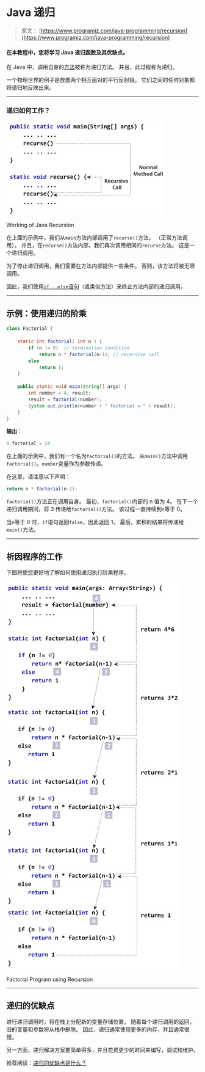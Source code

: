 # Java 递归

> 原文： [https://www.programiz.com/java-programming/recursion](https://www.programiz.com/java-programming/recursion)

#### 在本教程中，您将学习 Java 递归函数及其优缺点。

在 Java 中，调用自身的[方法](/java-programming/methods "Java Methods")被称为递归方法。 并且，此过程称为递归。

一个物理世界的例子是放置两个相互面对的平行反射镜。 它们之间的任何对象都将递归地反映出来。

* * *

### 递归如何工作？

![A function is calling itself](img/98c8b3e1c9ca805d7cabab0f8bea1bf4.png "Working of Java Recursion")

Working of Java Recursion



在上面的示例中，我们从`main`方法内部调用了`recurse()`方法。 （正常方法调用）。 并且，在`recurse()`方法内部，我们再次调用相同的`recurse`方法。 这是一个递归调用。

为了停止递归调用，我们需要在方法内部提供一些条件。 否则，该方法将被无限调用。

因此，我们使用[`if...else`语句](/java-programming/if-else-statement "Java if...else")（或类似方法）来终止方法内部的递归调用。

* * *

## 示例：使用递归的阶乘

```java
class Factorial {

    static int factorial( int n ) {
        if (n != 0)  // termination condition
            return n * factorial(n-1); // recursive call
        else
            return 1;
    }

    public static void main(String[] args) {
        int number = 4, result;
        result = factorial(number);
        System.out.println(number + " factorial = " + result);
    }
}
```

**输出**：

```java
4 factorial = 24
```

在上面的示例中，我们有一个名为`factorial()`的方法。 从`main()`方法中调用`factorial()`。`number`变量作为参数传递。

在这里，请注意以下声明：

```java
return n * factorial(n-1);
```

`factorial()`方法正在调用自身。 最初，`factorial()`内部的 n 值为 4。 在下一个递归调用期间，将 3 传递给`factorial()`方法。 该过程一直持续到`n`等于 0。

当`n`等于 0 时，`if`语句返回`false`，因此返回 1。 最后，累积的结果将传递给`main()`方法。

* * *

## 析因程序的工作

下图将使您更好地了解如何使用递归执行阶乘程序。

![Finding the factorial of a number using recursion](img/2fadcf39da8f7f8c908856a362725c5e.png "Factorial Program using Recursion")

Factorial Program using Recursion



* * *

## 递归的优缺点

进行递归调用时，将在栈上分配新的变量存储位置。 随着每个递归调用的返回，旧的变量和参数将从栈中删除。 因此，递归通常使用更多的内存，并且通常很慢。

另一方面，递归解决方案要简单得多，并且花费更少的时间来编写，调试和维护。

推荐阅读：[递归的优缺点是什么？](https://stackoverflow.com/questions/5250733/what-are-the-advantages-and-disadvantages-of-recursion)